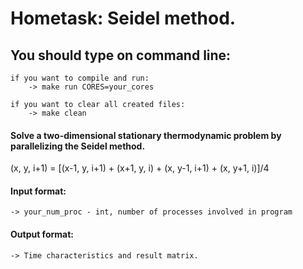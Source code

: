 # Hometask: Seidel method.

## You should type on command line:

    if you want to compile and run:
        -> make run CORES=your_cores
    
    if you want to clear all created files:
        -> make clean

#### Solve a two-dimensional stationary thermodynamic problem by parallelizing the Seidel method.
(x, y, i+1) = [(x-1, y, i+1) + (x+1, y, i) + (x, y-1, i+1) + (x, y+1, i)]/4

#### Input format:

    -> your_num_proc - int, number of processes involved in program
                             
#### Output format:

    -> Time characteristics and result matrix.
    
